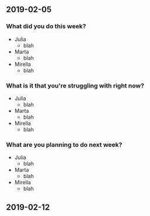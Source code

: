 ## 2019-02-05

### What did you do this week?

- Julia
    - blah
- Marta
    - blah
- Mirella
    - blah

### What is it that you're struggling with right now?

- Julia
    - blah
- Marta
    - blah
- Mirella
    - blah

### What are you planning to do next week?

- Julia
    - blah
- Marta
    - blah
- Mirella
    - blah

## 2019-02-12

